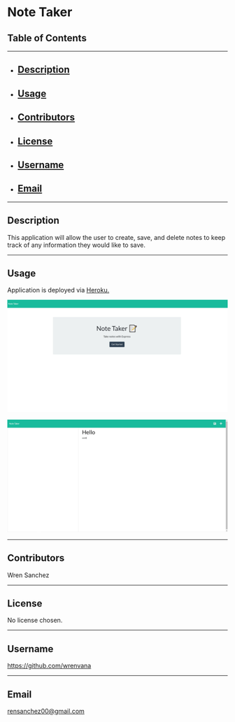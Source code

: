 # Note Taker
## Table of Contents
----------------------------------------------------------------
- ## [Description](#Description)
- ## [Usage](#usage)
- ## [Contributors](#Contributors)
- ## [License](#License)
- ## [Username](#Username)
- ## [Email](#Email)
----------------------------------------------------------------
## Description
This application will allow the user to create, save, and delete notes to keep track of any information they would like to save.

----------------------------------------------------------------
## Usage
Application is deployed via <a href="https://express-practice-notetaker.herokuapp.com/">Heroku.</a>

![Loadup Screen](Assets/Screenshot1.jpg)

![Homepage](Assets/Screenshot2.jpg)

----------------------------------------------------------------
## Contributors
Wren Sanchez

----------------------------------------------------------------
## License
No license chosen.

----------------------------------------------------------------
## Username
https://github.com/wrenvana

----------------------------------------------------------------
## Email
rensanchez00@gmail.com